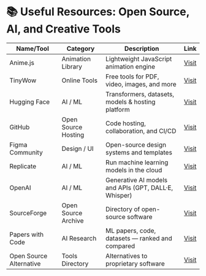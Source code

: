 <h1>📚 Useful Resources: Open Source, AI, and Creative Tools</h1>

<table>
  <thead>
    <tr>
      <th>Name/Tool</th>
      <th>Category</th>
      <th>Description</th>
      <th>Link</th>
    </tr>
  </thead>
  <tbody>
    <tr>
      <td>Anime.js</td>
      <td>Animation Library</td>
      <td>Lightweight JavaScript animation engine</td>
      <td><a href="https://animejs.com/" target="_blank" rel="noopener noreferrer">Visit</a></td>
    </tr>
    <tr>
      <td>TinyWow</td>
      <td>Online Tools</td>
      <td>Free tools for PDF, video, images, and more</td>
      <td><a href="https://tinywow.com/" target="_blank" rel="noopener noreferrer">Visit</a></td>
    </tr>
    <tr>
      <td>Hugging Face</td>
      <td>AI / ML</td>
      <td>Transformers, datasets, models & hosting platform</td>
      <td><a href="https://huggingface.co" target="_blank" rel="noopener noreferrer">Visit</a></td>
    </tr>
    <tr>
      <td>GitHub</td>
      <td>Open Source Hosting</td>
      <td>Code hosting, collaboration, and CI/CD</td>
      <td><a href="https://github.com" target="_blank" rel="noopener noreferrer">Visit</a></td>
    </tr>
    <tr>
      <td>Figma Community</td>
      <td>Design / UI</td>
      <td>Open-source design systems and templates</td>
      <td><a href="https://figma.com/community" target="_blank" rel="noopener noreferrer">Visit</a></td>
    </tr>
    <tr>
      <td>Replicate</td>
      <td>AI / ML</td>
      <td>Run machine learning models in the cloud</td>
      <td><a href="https://replicate.com" target="_blank" rel="noopener noreferrer">Visit</a></td>
    </tr>
    <tr>
      <td>OpenAI</td>
      <td>AI / ML</td>
      <td>Generative AI models and APIs (GPT, DALL·E, Whisper)</td>
      <td><a href="https://openai.com" target="_blank" rel="noopener noreferrer">Visit</a></td>
    </tr>
    <tr>
      <td>SourceForge</td>
      <td>Open Source Archive</td>
      <td>Directory of open-source software</td>
      <td><a href="https://sourceforge.net" target="_blank" rel="noopener noreferrer">Visit</a></td>
    </tr>
    <tr>
      <td>Papers with Code</td>
      <td>AI Research</td>
      <td>ML papers, code, datasets — ranked and compared</td>
      <td><a href="https://paperswithcode.com" target="_blank" rel="noopener noreferrer">Visit</a></td>
    </tr>
    <tr>
      <td>Open Source Alternative</td>
      <td>Tools Directory</td>
      <td>Alternatives to proprietary software</td>
      <td><a href="https://opensourcealternative.to" target="_blank" rel="noopener noreferrer">Visit</a></td>
    </tr>
  </tbody>
</table>
